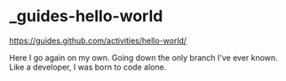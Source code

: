 # _guides-hello-world
https://guides.github.com/activities/hello-world/

Here I go again on my own.
Going down the only branch I've ever known.
Like a developer, I was born to code alone.
